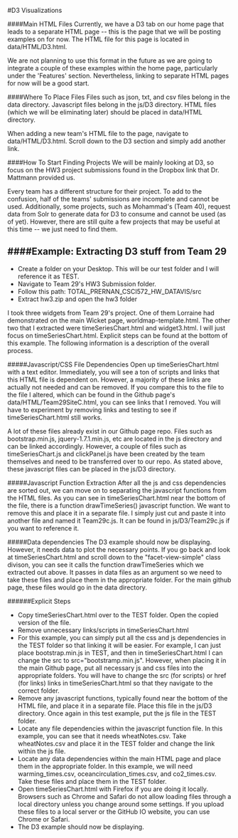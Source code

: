#D3 Visualizations

####Main HTML Files
Currently, we have a D3 tab on our home page that leads to a separate HTML page -- this is the page that we will be posting examples on for now. The HTML file for this page is located in data/HTML/D3.html. 

We are not planning to use this format in the future as we are going to integrate a couple of these examples within the home page, particularly under the 'Features' section. Nevertheless, linking to separate HTML pages for now will be a good start.

####Where To Place Files
Files such as json, txt, and csv files belong in the data directory. Javascript files belong in the js/D3 directory. HTML files (which we will be eliminating later) should be placed in data/HTML directory.

When adding a new team's HTML file to the page, navigate to data/HTML/D3.html. Scroll down to the D3 section and simply add another link.

####How To Start Finding Projects
We will be mainly looking at D3, so focus on the HW3 project submissions found in the Dropbox link that Dr. Mattmann provided us.

Every team has a different structure for their project. To add to the confusion, half of the teams' submissions are incomplete and cannot be used. Additionally, some projects, such as Mohammad's (Team 40), request data from Solr to generate data for D3 to consume and cannot be used (as of yet). However, there are still quite a few projects that may be useful at this time -- we just need to find them.

####Example: Extracting D3 stuff from Team 29
-------------------
- Create a folder on your Desktop. This will be our test folder and I will reference it as TEST.
- Navigate to Team 29's HW3 Submission folder. 
- Follow this path: TOTAL_PRERNAN_CSCI572_HW_DATAVIS/src
- Extract hw3.zip and open the hw3 folder

I took three widgets from Team 29's project. One of them Lorraine had demonstrated on the main Wicket page, worldmap-template.html. The other two that I extracted were timeSeriesChart.html and widget3.html. I will just focus on timeSeriesChart.html. Explicit steps can be found at the bottom of this example. The following information is a description of the overall process.

#####Javascript/CSS File Dependencies
Open up timeSeriesChart.html with a text editor. Immediately, you will see a ton of scripts and links that this HTML file is dependent on. However, a majority of these links are actually not needed and can be removed. If you compare this to the file to the file I altered, which can be found in the Github page's data/HTML/Team29SiteC.html, you can see links that I removed. You will have to experiment by removing links and testing to see if timeSeriesChart.html still works.

A lot of these files already exist in our Github page repo. Files such as bootstrap.min.js, jquery-1.7.1.min.js, etc are located in the js directory and can be linked accordingly. However, a couple of files such as timeSeriesChart.js and clickPanel.js have been created by the team themselves and need to be transferred over to our repo. As stated above, these javascript files can be placed in the js/D3 directory. 

#####Javascript Function Extraction
After all the js and css dependencies are sorted out, we can move on to separating the javascript functions from the HTML files. As you can see in timeSeriesChart.html near the bottom of the file, there is a function drawTimeSeries() javascript function. We want to remove this and place it in a separate file. I simply just cut and paste it into another file and named it Team29c.js. It can be found in js/D3/Team29c.js if you want to reference it. 

#####Data dependencies
The D3 example should now be displaying. However, it needs data to plot the necessary points. If you go back and look at timeSeriesChart.html and scroll down to the "facet-view-simple" class divison, you can see it calls the function drawTimeSeries which we extracted out above. It passes in data files as an argument so we need to take these files and place them in the appropriate folder. For the main github page, these files would go in the data directory.

######Explicit Steps
- Copy timeSeriesChart.html over to the TEST folder. Open the copied version of the file.
- Remove unnecessary links/scripts in timeSeriesChart.html
- For this example, you can simply put all the css and js dependencies in the TEST folder so that linking it will be easier. For example, I can just place bootstrap.min.js in TEST, and then in timeSeriesChart.html I can change the src to src="bootstramp.min.js". However, when placing it in the main Github page, put all necessary js and css files into the appropriate folders. You will have to change the src (for scripts) or href (for links) links in timeSeriesChart.html so that they navigate to the correct folder. 
- Remove any javascript functions, typically found near the bottom of the HTML file, and place it in a separate file. Place this file in the js/D3 directory. Once again in this test example, put the js file in the TEST folder. 
- Locate any file dependencies within the javascript function file. In this example, you can see that it needs wheatNotes.csv. Take wheatNotes.csv and place it in the TEST folder and change the link within the js file.
- Locate any data dependencies within the main HTML page and place them in the appropriate folder. In this example, we will need warming_times.csv, oceancirculation_times.csv, and co2_times.csv. Take these files and place them in the TEST folder.
- Open timeSeriesChart.html with Firefox if you are doing it locally. Browsers such as Chrome and Safari do not allow loading files through a local directory unless you change around some settings. If you upload these files to a local server or the GitHub IO website, you can use Chrome or Safari.
- The D3 example should now be displaying.
 




 




